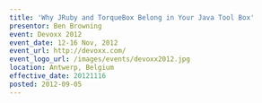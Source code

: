 ```yaml
---
title: 'Why JRuby and TorqueBox Belong in Your Java Tool Box'
presentor: Ben Browning
event: Devoxx 2012
event_date: 12-16 Nov, 2012
event_url: http://devoxx.com/
event_logo_url: /images/events/devoxx2012.jpg
location: Antwerp, Belgium
effective_date: 20121116
posted: 2012-09-05
---
```


